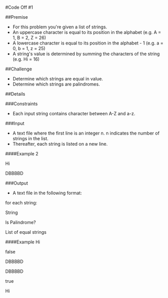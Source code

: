 #Code Off #1

##Premise
* For this problem you're given a list of strings.
* An uppercase character is equal to its position in the alphabet (e.g. A = 1, B = 2, Z = 26)
* A lowercase character is equal to its position in the alphabet - 1 (e.g. a = 0, b = 1, z = 25)
* A string's value is determined by summing the characters of the string (e.g. Hi = 16)

##Challenge
* Determine which strings are equal in value.
* Determine which strings are palindromes.

##Details

###Constraints
* Each input string contains character between A-Z and a-z.

###Input
* A text file where the first line is an integer n. n indicates the number of strings in the list.
* Thereafter, each string is listed on a new line.

####Example
2

Hi

DBBBBD

###Output
* A text file in the following format:

for each string:

String

Is Palindrome?

List of equal strings

####Example
Hi

false

DBBBBD

DBBBBD

true

Hi
